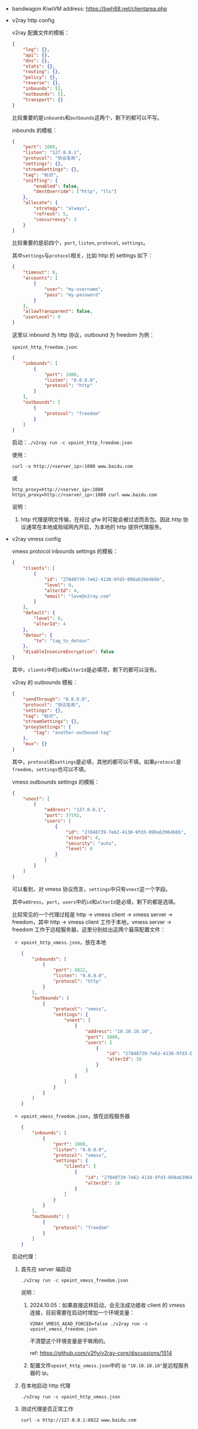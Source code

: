 * bandwagon KiwiVM address: <https://bwh88.net/clientarea.php>

* v2ray http config

    v2ray 配置文件的模板：

    ```json
    {
        "log": {},
        "api": {},
        "dns": {},
        "stats": {},
        "routing": {},
        "policy": {},
        "reverse": {},
        "inbounds": [],
        "outbounds": [],
        "transport": {}
    }
    ```

    比较重要的是`inbounds`和`outbounds`这两个，剩下的都可以不写。

    inbounds 的模板：

    ```json
    {
        "port": 1080,
        "listen": "127.0.0.1",
        "protocol": "协议名称",
        "settings": {},
        "streamSettings": {},
        "tag": "标识",
        "sniffing": {
            "enabled": false,
            "destOverride": ["http", "tls"]
        },
        "allocate": {
            "strategy": "always",
            "refresh": 5,
            "concurrency": 3
        }
    }
    ```

    比较重要的是前四个，`port`, `listen`, `protocol`, `settings`。

    其中`settings`与`protocol`相关，比如 http 的 settings 如下：

    ```json
    {
        "timeout": 0,
        "accounts": [
            {
                "user": "my-username",
                "pass": "my-password"
            }
        ],
        "allowTransparent": false,
        "userLevel": 0
    }
    ```

    这里以 inbound 为 http 协议，outbound 为 freedom 为例：

    `vpoint_http_freedom.json`:

    ```json
    {
        "inbounds": [
            {
                "port": 1080,
                "listen": "0.0.0.0",
                "protocol": "http"
            }
        ],
        "outbounds": [
            {
                "protocol": "freedom"
            }
        ]
    }
    ```

    启动：`./v2ray run -c vpoint_http_freedom.json`

    使用：

    `curl -x http://<server_ip>:1080 www.baidu.com`

    或

    `http_proxy=http://<server_ip>:1080 https_proxy=http://<server_ip>:1080 curl www.baidu.com`

    说明：

    1. http 代理是明文传输，在经过 gfw 时可能会被过滤而丢包。因此 http 协议通常在本地或局域网内开启，为本地的 http 提供代理服务。

* v2ray vmess config

    vmess protocol inbounds settings 的模板：

    ```json
    {
        "clients": [
            {
                "id": "27848739-7e62-4138-9fd3-098a63964b6b",
                "level": 0,
                "alterId": 4,
                "email": "love@v2ray.com"
            }
        ],
        "default": {
            "level": 0,
            "alterId": 4
        },
        "detour": {
            "to": "tag_to_detour"
        },
        "disableInsecureEncryption": false
    }
    ```

    其中，`clients`中的`id`和`alterId`是必填项，剩下的都可以没有。

    v2ray 的 outbounds 模板：

    ```json
    {
        "sendThrough": "0.0.0.0",
        "protocol": "协议名称",
        "settings": {},
        "tag": "标识",
        "streamSettings": {},
        "proxySettings": {
            "tag": "another-outbound-tag"
        },
        "mux": {}
    }
    ```

    其中，`protocol`和`settings`是必填，其他的都可以不填。如果`protocol`是`freedom`，`settings`也可以不填。

    vmess outbounds settings 的模板：

    ```json
    {
        "vnext": [
            {
                "address": "127.0.0.1",
                "port": 37192,
                "users": [
                    {
                        "id": "27848739-7e62-4138-9fd3-098a63964b6b",
                        "alterId": 4,
                        "security": "auto",
                        "level": 0
                    }
                ]
            }
        ]
    }
    ```

    可以看到，对 vmess 协议而言，`settings`中只有`vnext`这一个字段。

    其中`address`，`port`，`users`中的`id`和`alterId`是必填，剩下的都是选填。

    比较常见的一个代理过程是 http -> vmess client -> vmess server -> freedom，其中 http -> vmess client 工作于本地，vmess server -> freedom 工作于远程服务器，这里分别给出这两个最简配置文件：

    * `vpoint_http_vmess.json`，放在本地

        ```json
        {
            "inbounds": [
                {
                    "port": 8822,
                    "listen": "0.0.0.0",
                    "protocol": "http"
                }
            ],
            "outbounds": [
                {
                    "protocol": "vmess",
                    "settings": {
                        "vnext": [
                            {
                                "address": "10.10.10.10",
                                "port": 1080,
                                "users": [
                                    {
                                        "id": "27848739-7e62-4138-9fd3-098a63964b6b",
                                        "alterId": 16
                                    }
                                ]
                            }
                        ]
                    }
                }
            ]
        }
        ```

    * `vpoint_vmess_freedom.json`，放在远程服务器

        ```json
        {
            "inbounds": [
                {
                    "port": 1080,
                    "listen": "0.0.0.0",
                    "protocol": "vmess",
                    "settings": {
                        "clients": [
                            {
                                "id": "27848739-7e62-4138-9fd3-098a63964b6b",
                                "alterId": 16
                            }
                        ]
                    }
                }
            ],
            "outbounds": [
                {
                    "protocol": "freedom"
                }
            ]
        }
        ```

    启动代理：

    1. 首先在 server 端启动

        `./v2ray run -c vpoint_vmess_freedom.json`

        说明：

        1. 2024.10.05：如果直接这样启动，会无法成功接收 client 的 vmess 连接，目前需要在启动时增加一个环境变量：

            `V2RAY_VMESS_AEAD_FORCED=false ./v2ray run -c vpoint_vmess_freedom.json`

            不清楚这个环境变量是干嘛用的。

            ref: <https://github.com/v2fly/v2ray-core/discussions/1514>

        2. 配置文件`vpoint_http_vmess.json`中的 ip `"10.10.10.10"`是远程服务器的 ip。

    2. 在本地启动 http 代理

        `./v2ray run -c vpoint_http_vmess.json`

    3. 测试代理是否正常工作

        `curl -x http://127.0.0.1:8822 www.baidu.com`